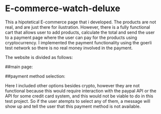 # E-commerce-watch-deluxe
This a hipotetical E-commerce page that i developed. The products are not real, and are just there for ilustration.
However, there is a fully functional cart that allows user to add products, calculate the total and send the user to a payment page where the user can pay for the products using cryptocurrency.
I implemented the payment functionality using the goerli test network so there is no real money involved in the payment.


The website is divided as follows:

##main page:

##payment method selection:

Here I included other options besides crypto, however they are not functional because this would require interaction with the paypal API or the API for some credit card system, and this would not be viable to do in this test project.
So if the user atempts to select any of them, a message will show up and tell the user that this payment method is not available.

